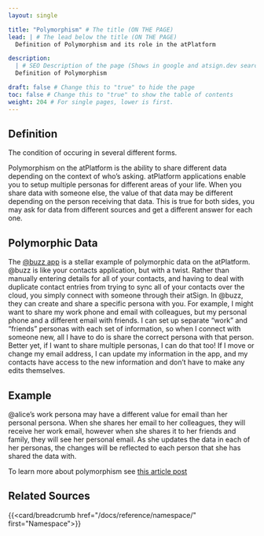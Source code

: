 ```yaml
---
layout: single

title: "Polymorphism" # The title (ON THE PAGE)
lead: | # The lead below the title (ON THE PAGE)
  Definition of Polymorphism and its role in the atPlatform

description:
  | # SEO Description of the page (Shows in google and atsign.dev search)
  Definition of Polymorphism

draft: false # Change this to "true" to hide the page
toc: false # Change this to "true" to show the table of contents
weight: 204 # For single pages, lower is first.
---
```


## Definition

The condition of occuring in several different forms.

Polymorphism on the atPlatform is the ability to share different data depending on the context of who’s asking. atPlatform applications enable you to setup multiple personas for different areas of your life. When you share data with someone else, the value of that data may be different depending on the person receiving that data. This is true for both sides, you may ask for data from different sources and get a different answer for each one.

## Polymorphic Data

The [@buzz app](https://atsign.com/apps/buzz/) is a stellar example of polymorphic data on the atPlatform. @buzz is like your contacts application, but with a twist. Rather than manually entering details for all of your contacts, and having to deal with duplicate contact entries from trying to sync all of your contacts over the cloud, you simply connect with someone through their atSign. In @buzz, they can create and share a specific persona with you. For example, I might want to share my work phone and email with colleagues, but my personal phone and a different email with friends. I can set up separate “work” and “friends” personas with each set of information, so when I connect with someone new, all I have to do is share the correct persona with that person. Better yet, if I want to share multiple personas, I can do that too! If I move or change my email address, I can update my information in the app, and my contacts have access to the new information and don’t have to make any edits themselves.

## Example

@alice’s work persona may have a different value for email than her personal persona. When she shares her email to her colleagues, they will receive her work email, however when she shares it to her friends and family, they will see her personal email. As she updates the data in each of her personas, the changes will be reflected to each person that she has shared the data with.

To learn more about polymorphism see [this article post](https://medium.com/flutter-community/building-flutter-apps-with-no-backend-9715b764a81e#67d3)

## Related Sources

{{<card/breadcrumb href="/docs/reference/namespace/" first="Namespace">}}
